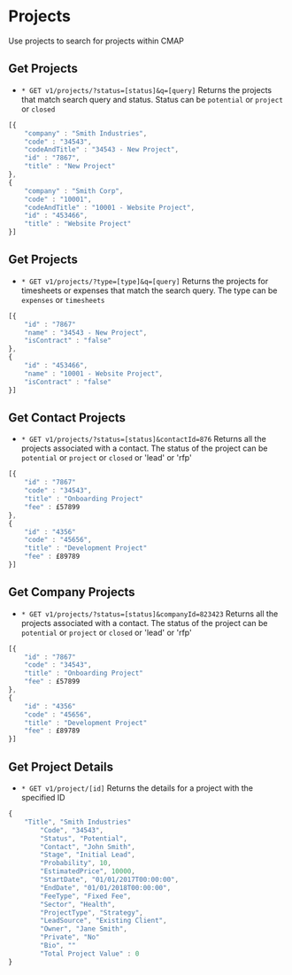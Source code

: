 # Projects
Use projects to search for projects within CMAP

## Get Projects
* `* GET v1/projects/?status=[status]&q=[query]` Returns the projects that match search query and status. Status can be `potential` or `project` or `closed`

```javascript
[{
	"company" : "Smith Industries",
	"code" : "34543",
	"codeAndTitle" : "34543 - New Project",
	"id" : "7867",
	"title" : "New Project"
},
{
	"company" : "Smith Corp",
	"code" : "10001",
	"codeAndTitle" : "10001 - Website Project",
	"id" : "453466",
	"title" : "Website Project"
}]
```

## Get Projects
* `* GET v1/projects/?type=[type]&q=[query]` Returns the projects for timesheets or expenses that match the search query. The type can be `expenses` or `timesheets`

```javascript
[{
	"id" : "7867"
	"name" : "34543 - New Project",
	"isContract" : "false"
},
{
	"id" : "453466",
	"name" : "10001 - Website Project",
	"isContract" : "false"
}]
```

## Get Contact Projects
* `* GET v1/projects/?status=[status]&contactId=876` Returns all the projects associated with a contact. The status of the project can be `potential` or `project` or `closed` or 'lead' or 'rfp'

```javascript
[{
	"id" : "7867"
	"code" : "34543",
	"title" : "Onboarding Project"
	"fee" : £57899
},
{
	"id" : "4356"
	"code" : "45656",
	"title" : "Development Project"
	"fee" : £89789
}]
```

## Get Company Projects
* `* GET v1/projects/?status=[status]&companyId=823423` Returns all the projects associated with a contact. The status of the project can be `potential` or `project` or `closed` or 'lead' or 'rfp'

```javascript
[{
	"id" : "7867"
	"code" : "34543",
	"title" : "Onboarding Project"
	"fee" : £57899
},
{
	"id" : "4356"
	"code" : "45656",
	"title" : "Development Project"
	"fee" : £89789
}]
```

## Get Project Details
* `* GET v1/project/[id]` Returns the details for a project with the specified ID

```javascript
{ 
	"Title", "Smith Industries"
        "Code", "34543",
        "Status", "Potential",
        "Contact", "John Smith",
        "Stage", "Initial Lead",
        "Probability", 10,
        "EstimatedPrice", 10000,
        "StartDate", "01/01/2017T00:00:00",
        "EndDate", "01/01/2018T00:00:00",
        "FeeType", "Fixed Fee",
        "Sector", "Health",
        "ProjectType", "Strategy",
        "LeadSource", "Existing Client",
        "Owner", "Jane Smith",
        "Private", "No"
        "Bio", ""
        "Total Project Value" : 0 
}
```
